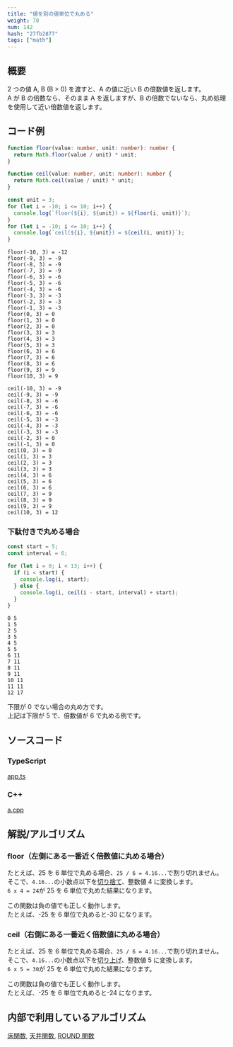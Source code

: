 ```yaml
---
title: "値を別の値単位で丸める"
weight: 70
num: 142
hash: "27fb2877"
tags: ["math"]
---
```


## 概要

2 つの値 A, B (B > 0) を渡すと、A の値に近い B の倍数値を返します。  
A が B の倍数なら、そのまま A を返しますが、B の倍数でないなら、丸め処理を使用して近い倍数値を返します。

## コード例

```typescript
function floor(value: number, unit: number): number {
  return Math.floor(value / unit) * unit;
}

function ceil(value: number, unit: number): number {
  return Math.ceil(value / unit) * unit;
}
```

```typescript
const unit = 3;
for (let i = -10; i <= 10; i++) {
  console.log(`floor(${i}, ${unit}) = ${floor(i, unit)}`);
}
for (let i = -10; i <= 10; i++) {
  console.log(`ceil(${i}, ${unit}) = ${ceil(i, unit)}`);
}
```

```text
floor(-10, 3) = -12
floor(-9, 3) = -9
floor(-8, 3) = -9
floor(-7, 3) = -9
floor(-6, 3) = -6
floor(-5, 3) = -6
floor(-4, 3) = -6
floor(-3, 3) = -3
floor(-2, 3) = -3
floor(-1, 3) = -3
floor(0, 3) = 0
floor(1, 3) = 0
floor(2, 3) = 0
floor(3, 3) = 3
floor(4, 3) = 3
floor(5, 3) = 3
floor(6, 3) = 6
floor(7, 3) = 6
floor(8, 3) = 6
floor(9, 3) = 9
floor(10, 3) = 9

ceil(-10, 3) = -9
ceil(-9, 3) = -9
ceil(-8, 3) = -6
ceil(-7, 3) = -6
ceil(-6, 3) = -6
ceil(-5, 3) = -3
ceil(-4, 3) = -3
ceil(-3, 3) = -3
ceil(-2, 3) = 0
ceil(-1, 3) = 0
ceil(0, 3) = 0
ceil(1, 3) = 3
ceil(2, 3) = 3
ceil(3, 3) = 3
ceil(4, 3) = 6
ceil(5, 3) = 6
ceil(6, 3) = 6
ceil(7, 3) = 9
ceil(8, 3) = 9
ceil(9, 3) = 9
ceil(10, 3) = 12
```

### 下駄付きで丸める場合

```typescript
const start = 5;
const interval = 6;

for (let i = 0; i < 13; i++) {
  if (i < start) {
    console.log(i, start);
  } else {
    console.log(i, ceil(i - start, interval) + start);
  }
}
```

```text
0 5
1 5
2 5
3 5
4 5
5 5
6 11
7 11
8 11
9 11
10 11
11 11
12 17
```

下限が 0 でない場合の丸め方です。  
上記は下限が 5 で、倍数値が 6 で丸める例です。

## ソースコード

### TypeScript

[app.ts](./static/code/27fb2877/app.ts)

### C++

[a.cpp](./static/code/27fb2877/a.cpp)

## 解説/アルゴリズム

### floor（左側にある一番近く倍数値に丸める場合）

たとえば、25 を 6 単位で丸める場合、`25 / 6 = 4.16...`で割り切れません。  
そこで、`4.16...`の小数点以下を[切り捨て](/0fd2eac9)、整数値 4 に変換します。  
`6 x 4 = 24`が 25 を 6 単位で丸めた結果になります。

この関数は負の値でも正しく動作します。  
たとえば、-25 を 6 単位で丸めると-30 になります。

### ceil（右側にある一番近く倍数値に丸める場合）

たとえば、25 を 6 単位で丸める場合、`25 / 6 = 4.16...`で割り切れません。  
そこで、`4.16...`の小数点以下を[切り上げ](/286b997e)、整数値 5 に変換します。  
`6 x 5 = 30`が 25 を 6 単位で丸めた結果になります。

この関数は負の値でも正しく動作します。  
たとえば、-25 を 6 単位で丸めると-24 になります。

## 内部で利用しているアルゴリズム

[床関数](/0fd2eac9), [天井関数](/286b997e), [ROUND 関数](/6425003d)
